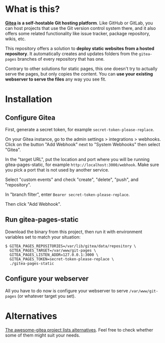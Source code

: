 # What is this?

**[Gitea](https://about.gitea.com/products/gitea/) is a self-hostable Git hosting platform**. Like GitHub or GitLab, you can host projects that use the Git version control system there, and it also offers some related functionality like issue tracker, package repository, wikis, etc.

This repository offers a solution to **deploy static websites from a hosted repository**. It automatically creates and updates folders from the `gitea-pages` branches of every repository that has one.

Contrary to other solutions for static pages, this one doesn't try to actually serve the pages, but only copies the content. You can **use your existing webserver to serve the files** any way you see fit.

# Installation

## Configure Gitea

First, generate a secret token, for example `secret-token-please-replace`.

On your Gitea instance, go to the admin settings > integrations > webhooks. Click on the button "Add Webhook" next to "System Webhooks" then select "Gitea".

In the "target URL", put the location and port where you will be running gitea-pages-static, for example `http://localhost:3000/webhook`. Make sure you pick a port that is not used by another service.

Select "custom events" and check "create", "delete", "push", and "repository".

In "branch filter", enter `Bearer secret-token-please-replace`.

Then click "Add Webhook".

## Run gitea-pages-static

Download the binary from this project, then run it with environment variables set to match your situation:

```console
$ GITEA_PAGES_REPOSITORIES=/var/lib/gitea/data/repository \
  GITEA_PAGES_TARGET=/var/www/git-pages \
  GITEA_PAGES_LISTEN_ADDR=127.0.0.1:3000 \
  GITEA_PAGES_TOKEN=secret-token-please-replace \
  ./gitea-pages-static
```

## Configure your webserver

All you have to do now is configure your webserver to serve `/var/www/git-pages` (or whatever target you set).

# Alternatives

[The awesome-gitea project lists alternatives](https://gitea.com/gitea/awesome-gitea#web-hosting). Feel free to check whether some of them might suit your needs.
